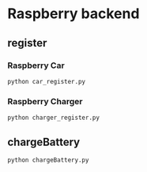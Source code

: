 # Raspberry backend

## register

### Raspberry Car
```
python car_register.py
```

### Raspberry Charger
```
python charger_register.py
```

## chargeBattery

```
python chargeBattery.py
```
